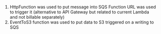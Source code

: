 1. HttpFunction was used to put message into SQS
Function URL was used to trigger it (alternative to API Gateway but related to current Lambda and not billable separately)
2. EventToS3 function was used to put data to S3 triggered on a writing to SQS 
